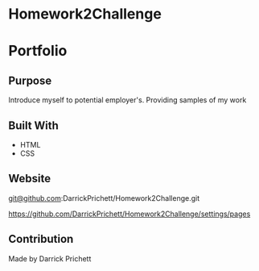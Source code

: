 # Homework2Challenge

# Portfolio

## Purpose
Introduce myself to potential employer's. Providing samples of my work

## Built With
* HTML
* CSS

## Website
git@github.com:DarrickPrichett/Homework2Challenge.git

https://github.com/DarrickPrichett/Homework2Challenge/settings/pages

## Contribution
Made by Darrick Prichett